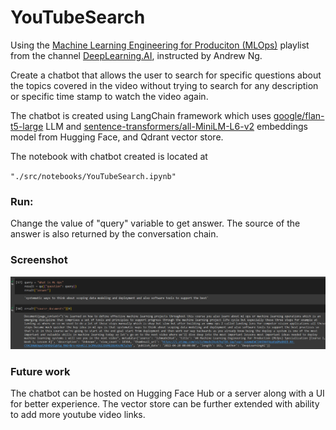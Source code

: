 # YouTubeSearch

Using the [Machine Learning Engineering for Produciton (MLOps)](https://www.youtube.com/watch?v=NgWujOrCZFo&list=PLkDaE6sCZn6GMoA0wbpJLi3t34Gd8l0aK) playlist from the channel [DeepLearning.AI](https://www.youtube.com/@Deeplearningai), instructed by Andrew Ng.

Create a chatbot that allows the user to search for specific questions about the topics covered in the video without trying to search for any description or specific time stamp to watch the video again.

The chatbot is created using LangChain framework which uses [google/flan-t5-large](https://huggingface.co/google/flan-t5-large) LLM and [sentence-transformers/all-MiniLM-L6-v2](https://huggingface.co/sentence-transformers/all-MiniLM-L6-v2) embeddings model from Hugging Face, and Qdrant vector store.

The notebook with chatbot created is located at 

`"./src/notebooks/YouTubeSearch.ipynb"`

### Run:

Change the value of "query" variable to get answer. The source of the answer is also returned by the conversation chain.

### Screenshot

![Image](./Resources/chat.png)

### Future work

The chatbot can be hosted on Hugging Face Hub or a server along with a UI for better experience. The vector store can be further extended with ability to add more youtube video links.